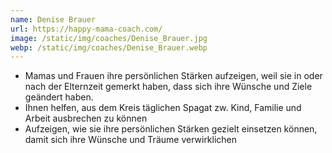 ```yaml
---
name: Denise Brauer
url: https://happy-mama-coach.com/
image: /static/img/coaches/Denise_Brauer.jpg
webp: /static/img/coaches/Denise_Brauer.webp
---
```


<ul><li>Mamas und Frauen ihre persönlichen Stärken aufzeigen, weil sie in oder nach der Elternzeit gemerkt haben, dass sich ihre Wünsche und Ziele geändert haben.&nbsp;</li><li>Ihnen helfen, aus dem Kreis täglichen Spagat zw. Kind, Familie und Arbeit ausbrechen zu können</li><li>Aufzeigen, wie sie ihre persönlichen Stärken gezielt einsetzen können, damit sich ihre Wünsche und Träume verwirklichen</li></ul>